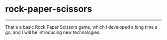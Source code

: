# rock-paper-scissors


-----
That's a basic Rock Paper Scissors game, which I developed a long time a go, and I will be introducing new technologies.

